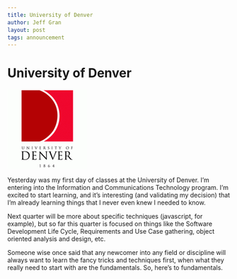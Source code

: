 ```yaml
---
title: University of Denver
author: Jeff Gran
layout: post
tags: announcement
---
```

# University of Denver

![DU Logo][1]

Yesterday was my first day of classes at the University of Denver. I’m entering into the Information and Communications Technology program. I’m excited to start learning, and it’s interesting (and validating my decision) that I’m already learning things that I never even knew I needed to know.

 [1]: /img/du_logo-180x180.gif "DU Logo"

Next quarter will be more about specific techniques (javascript, for example), but so far this quarter is focused on things like the Software Development Life Cycle, Requirements and Use Case gathering, object oriented analysis and design, etc.

Someone wise once said that any newcomer into any field or discipline will always want to learn the fancy tricks and techniques first, when what they really need to start with are the fundamentals. So, here’s to fundamentals.
